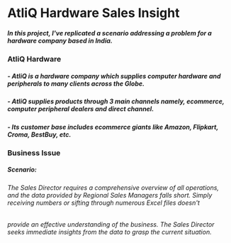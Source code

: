 # AtliQ Hardware Sales Insight

##### In this project, I've replicated a scenario addressing a problem for a hardware company based in India.

### AtliQ Hardware
#####   - AtliQ is a hardware company which supplies computer hardware and peripherals to many clients across the Globe. 
#####   - AtliQ supplies products through 3 main channels namely, ecommerce, computer peripheral dealers and direct channel.
#####   - Its customer base includes ecommerce giants like Amazon, Flipkart, Croma, BestBuy, etc.

### Business Issue
##### Scenario: 
###### The Sales Director requires a comprehensive overview of all operations, and the data provided by Regional Sales Managers falls short. Simply receiving numbers or sifting through numerous Excel files doesn't 
###### provide an effective understanding of the business. The Sales Director seeks immediate insights from the data to grasp the current situation.

